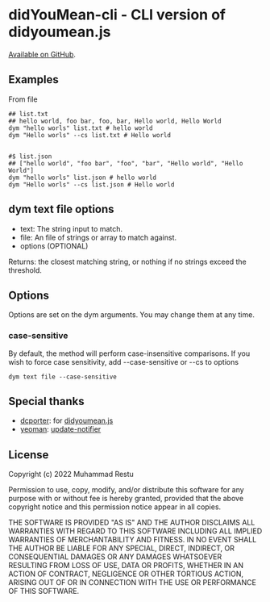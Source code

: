 didYouMean-cli - CLI version of didyoumean.js
===================================================

[Available on GitHub](https://github.com/MuhammadRestu999/DidYouMean-cli.git).


Examples
--------

From file
```
## list.txt
## hello world, foo bar, foo, bar, Hello world, Hello World
dym "hello worls" list.txt # hello world
dym "Hello worls" --cs list.txt # Hello world


#$ list.json
## ["hello world", "foo bar", "foo", "bar", "Hello world", "Hello World"]
dym "hello worls" list.json # hello world
dym "Hello worls" --cs list.json # Hello world
```


dym text file options
----------------------------

- text: The string input to match.
- file: An file of strings or array to match against.
- options (OPTIONAL)

Returns: the closest matching string, or nothing if no strings exceed the threshold.


Options
-------

Options are set on the dym arguments. You may change them at any time.

### case-sensitive

  By default, the method will perform case-insensitive comparisons. If you wish to force case sensitivity, add
  --case-sensitive or --cs to options

  ```
  dym text file --case-sensitive
  ```


Special thanks
--------------
- [dcporter](https://github.com/dcporter): for [didyoumean.js](https://github.com/dcporter/didyoumean.js)
- [yeoman](https://github.com/yeoman): [update-notifier](https://github.com/yeoman/update-notifier)


License
-------

Copyright (c) 2022 Muhammad Restu

Permission to use, copy, modify, and/or distribute this software for any
purpose with or without fee is hereby granted, provided that the above
copyright notice and this permission notice appear in all copies.

THE SOFTWARE IS PROVIDED "AS IS" AND THE AUTHOR DISCLAIMS ALL WARRANTIES WITH
REGARD TO THIS SOFTWARE INCLUDING ALL IMPLIED WARRANTIES OF MERCHANTABILITY
AND FITNESS. IN NO EVENT SHALL THE AUTHOR BE LIABLE FOR ANY SPECIAL, DIRECT,
INDIRECT, OR CONSEQUENTIAL DAMAGES OR ANY DAMAGES WHATSOEVER RESULTING FROM
LOSS OF USE, DATA OR PROFITS, WHETHER IN AN ACTION OF CONTRACT, NEGLIGENCE OR
OTHER TORTIOUS ACTION, ARISING OUT OF OR IN CONNECTION WITH THE USE OR
PERFORMANCE OF THIS SOFTWARE.

